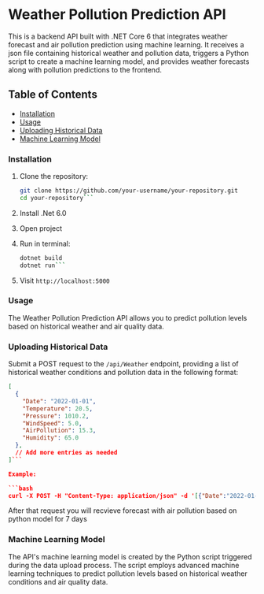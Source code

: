 # Weather Pollution Prediction API

This is a backend API built with .NET Core 6 that integrates weather forecast and air pollution prediction using machine learning. It receives a json file containing historical weather and pollution data, triggers a Python script to create a machine learning model, and provides weather forecasts along with pollution predictions to the frontend.

## Table of Contents

- [Installation](#installation)
- [Usage](#usage)
- [Uploading Historical Data](#uploading-historical-data)
- [Machine Learning Model](#machine-learning-model)


### Installation

1. Clone the repository:

   ```bash
   git clone https://github.com/your-username/your-repository.git
   cd your-repository```
2. Install .Net 6.0
3. Open project
4. Run in terminal:
	```bash
 	dotnet build
	dotnet run```
5. Visit `http://localhost:5000`


### Usage
The Weather Pollution Prediction API allows you to predict pollution levels based on historical weather and air quality data.

### Uploading Historical Data

Submit a POST request to the `/api/Weather` endpoint, providing a list of historical weather conditions and pollution data in the following format:

```json
[
  {
    "Date": "2022-01-01",
    "Temperature": 20.5,
    "Pressure": 1010.2,
    "WindSpeed": 5.0,
    "AirPollution": 15.3,
    "Humidity": 65.0
  },
  // Add more entries as needed
]```

Example:

```bash
curl -X POST -H "Content-Type: application/json" -d '[{"Date":"2022-01-01","Temperature":20.5,"Pressure":1010.2,"WindSpeed":5.0,"AirPollution":15.3,"Humidity":65.0}]' http://localhost:5000/api/Weather
```

After that request you will recvieve forecast with air pollution based on python model for 7 days

### Machine Learning Model
The API's machine learning model is created by the Python script triggered during the data upload process. The script employs advanced machine learning techniques to predict pollution levels based on historical weather conditions and air quality data.

